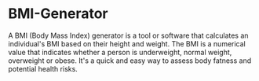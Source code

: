 # BMI-Generator
A BMI (Body Mass Index) generator is a tool or software that calculates an individual's BMI based on their height and weight. The BMI is a numerical value that indicates whether a person is underweight, normal weight, overweight or obese. It's a quick and easy way to assess body fatness and potential health risks.
